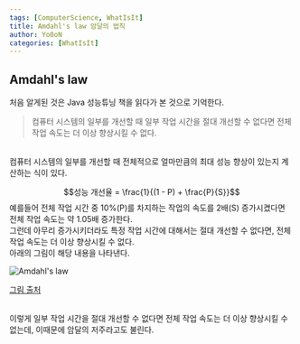 ```yaml
---
tags: [ComputerScience, WhatIsIt]
title: Amdahl's law 암달의 법칙
author: Yo0oN
categories: [WhatIsIt]
---
```



## Amdahl's law

처음 알게된 것은 Java 성능튜닝 책을 읽다가 본 것으로 기억한다.
<br>
>컴퓨터 시스템의 일부를 개선할 때 일부 작업 시간을 절대 개선할 수 없다면 전체 작업 속도는 더 이상 향상시킬 수 없다.

<br>
컴퓨터 시스템의 일부를 개선할 때 전체적으로 얼마만큼의 최대 성능 향상이 있는지 계산하는 식이 있다.

$$성능 개선율 = \frac{1}{(1 - P) + \frac{P}{S}}$$
예를들어 전체 작업 시간 중 10%(P)를 차지하는 작업의 속도를 2배(S) 증가시켰다면 전체 작업 속도는 약 1.05배 증가한다.
<br>
그런데 아무리 증가시키더라도 특정 작업 시간에 대해서는 절대 개선할 수 없다면, 전체 작업 속도는 더 이상 향상시킬 수 없다.
<br>
아래의 그림이 해당 내용을 나타낸다.

![Amdahl's law](https://github.com/Yo0oN/CodingTestStudy/assets/53729311/ecf1d16b-85ee-4859-8f86-0457b2e6c3d1)

[그림 출처](https://ko.wikipedia.org/wiki/%EC%95%94%EB%8B%AC%EC%9D%98_%EB%B2%95%EC%B9%99#/media/%ED%8C%8C%EC%9D%BC:AmdahlsLaw.svg)

<br>
이렇게 일부 작업 시간을 절대 개선할 수 없다면 전체 작업 속도는 더 이상 향상시킬 수 없는데, 이때문에 암달의 저주라고도 불린다.
